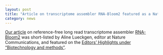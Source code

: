 ```yaml
---  
layout: post  
title: "Article on transcriptome assembler RNA-Bloom2 featured as a Nature Communications Editors’ Highlights"
category: news  
--- 
```

[Our article](https://doi.org/10.1038/s41467-023-38553-y) on reference-free long read transcriptome assembler [RNA-Bloom2](https://github.com/bcgsc/rnabloom) was short-listed by Aline Lueckgen, editor at Nature Communications, and featured on the [Editors’ Highlights under “Biotechnology and methods”](https://www.nature.com/collections/idhhgedgig). 
